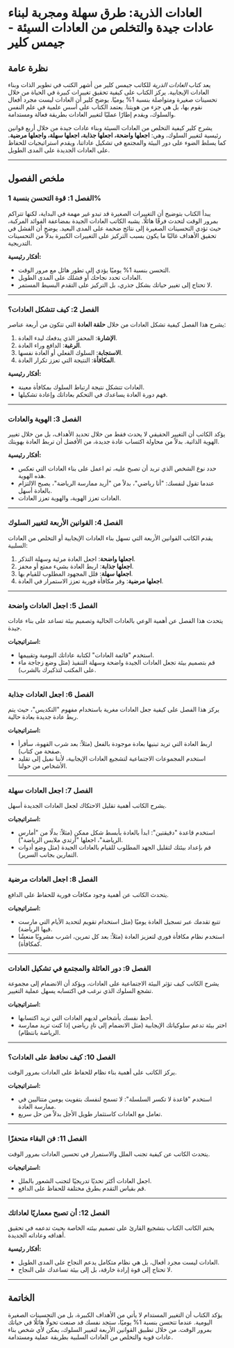 # العادات الذرية: طرق سهلة ومجربة لبناء عادات جيدة والتخلص من العادات السيئة  - جيمس كلير

## **نظرة عامة**
يعد كتاب *العادات الذرية* للكاتب جيمس كلير من أشهر الكتب في تطوير الذات وبناء العادات الإيجابية. يركز الكتاب على كيفية تحقيق تغييرات كبيرة في الحياة من خلال تحسينات صغيرة ومتواصلة بنسبة 1% يوميًا. يوضح كلير أن العادات ليست مجرد أفعال نقوم بها، بل هي جزء من هويتنا. يعتمد الكتاب على أسس علمية في علم النفس والسلوك، ويقدم إطارًا عمليًا لتغيير العادات بطريقة فعالة ومستدامة.

يشرح كلير كيفية التخلص من العادات السيئة وبناء عادات جيدة من خلال أربع قوانين رئيسية لتغيير السلوك، وهي: **اجعلها واضحة، اجعلها جذابة، اجعلها سهلة، واجعلها مرضية.** كما يسلط الضوء على دور البيئة والمجتمع في تشكيل عاداتنا، ويقدم استراتيجيات للحفاظ على العادات الجديدة على المدى الطويل.

---

## **ملخص الفصول**

### **الفصل 1: قوة التحسن بنسبة 1%**
يبدأ الكتاب بتوضيح أن التغييرات الصغيرة قد تبدو غير مهمة في البداية، لكنها تتراكم بمرور الوقت لتحدث فرقًا هائلًا. يشبه الكاتب العادات الجيدة بمضاعفة الفوائد المركبة، حيث تؤدي التحسينات الصغيرة إلى نتائج ضخمة على المدى البعيد. يوضح أن الفشل في تحقيق الأهداف غالبًا ما يكون بسبب التركيز على التغييرات الكبيرة بدلاً من التحسينات التدريجية.

**أفكار رئيسية:**
- التحسن بنسبة 1% يوميًا يؤدي إلى تطور هائل مع مرور الوقت.
- العادات تحدد نجاحك أو فشلك على المدى الطويل.
- لا تحتاج إلى تغيير حياتك بشكل جذري، بل التركيز على التقدم البسيط المستمر.

---

### **الفصل 2: كيف تتشكل العادات؟**
يشرح هذا الفصل كيفية تشكل العادات من خلال **حلقة العادة** التي تتكون من أربعة عناصر:
1. **الإشارة**: المحفز الذي يدفعك لبدء العادة.
2. **الرغبة**: الدافع وراء العادة.
3. **الاستجابة**: السلوك الفعلي أو العادة نفسها.
4. **المكافأة**: النتيجة التي تعزز تكرار العادة.

**أفكار رئيسية:**
- العادات تتشكل نتيجة ارتباط السلوك بمكافأة معينة.
- فهم دورة العادة يساعدك في التحكم بعاداتك وإعادة تشكيلها.

---

### **الفصل 3: الهوية والعادات**
يؤكد الكاتب أن التغيير الحقيقي لا يحدث فقط من خلال تحديد الأهداف، بل من خلال تغيير الهوية الذاتية. بدلاً من محاولة اكتساب عادة جديدة، من الأفضل أن تربط العادة بهويتك.

**أفكار رئيسية:**
- حدد نوع الشخص الذي تريد أن تصبح عليه، ثم اعمل على بناء العادات التي تعكس هذه الهوية.
- عندما تقول لنفسك: "أنا رياضي"، بدلاً من "أريد ممارسة الرياضة"، يصبح الالتزام بالعادة أسهل.
- العادات تعزز الهوية، والهوية تعزز العادات.

---

### **الفصل 4: القوانين الأربعة لتغيير السلوك**
يقدم الكاتب القوانين الأربعة التي تسهل بناء العادات الإيجابية أو التخلص من العادات السلبية:
1. **اجعلها واضحة**: اجعل العادة مرئية وسهلة التذكر.
2. **اجعلها جذابة**: اربط العادة بشيء ممتع أو محفز.
3. **اجعلها سهلة**: قلل المجهود المطلوب للقيام بها.
4. **اجعلها مرضية**: وفر مكافأة فورية تعزز الاستمرار في العادة.

---

### **الفصل 5: اجعل العادات واضحة**
يتحدث هذا الفصل عن أهمية الوعي بالعادات الحالية وتصميم بيئة تساعد على بناء عادات جيدة.

**استراتيجيات:**
- استخدم "قائمة العادات" لكتابة عاداتك اليومية وتقييمها.
- قم بتصميم بيئة تجعل العادات الجيدة واضحة وسهلة التنفيذ (مثل وضع زجاجة ماء على المكتب لتذكيرك بالشرب).

---

### **الفصل 6: اجعل العادات جذابة**
يركز هذا الفصل على كيفية جعل العادات مغرية باستخدام مفهوم "التكديس"، حيث يتم ربط عادة جديدة بعادة حالية.

**استراتيجيات:**
- اربط العادة التي تريد تبنيها بعادة موجودة بالفعل (مثلاً: بعد شرب القهوة، سأقرأ صفحة من كتاب).
- استخدم المجموعات الاجتماعية لتشجيع العادات الإيجابية، لأننا نميل إلى تقليد الأشخاص من حولنا.

---

### **الفصل 7: اجعل العادات سهلة**
يشرح الكاتب أهمية تقليل الاحتكاك لجعل العادات الجديدة أسهل.

**استراتيجيات:**
- استخدم قاعدة "دقيقتين": ابدأ بالعادة بأبسط شكل ممكن (مثلاً: بدلًا من "أمارس الرياضة"، اجعلها "أرتدي ملابس الرياضة").
- قم بإعداد بيئتك لتقليل الجهد المطلوب للقيام بالعادات الجيدة (مثل وضع أدوات التمارين بجانب السرير).

---

### **الفصل 8: اجعل العادات مرضية**
يتحدث الكاتب عن أهمية وجود مكافآت فورية للحفاظ على الدافع.

**استراتيجيات:**
- تتبع تقدمك عبر تسجيل العادة يوميًا (مثل استخدام تقويم لتحديد الأيام التي مارست فيها الرياضة).
- استخدم نظام مكافأة فوري لتعزيز العادة (مثلاً: بعد كل تمرين، اشرب مشروبًا منعشًا كمكافأة).

---

### **الفصل 9: دور العائلة والمجتمع في تشكيل العادات**
يشرح الكاتب كيف تؤثر البيئة الاجتماعية على العادات، ويؤكد أن الانضمام إلى مجموعة تشجع السلوك الذي نرغب في اكتسابه يسهل عملية التغيير.

**استراتيجيات:**
- أحط نفسك بأشخاص لديهم العادات التي تريد اكتسابها.
- اختر بيئة تدعم سلوكياتك الإيجابية (مثل الانضمام إلى نادٍ رياضي إذا كنت تريد ممارسة الرياضة بانتظام).

---

### **الفصل 10: كيف نحافظ على العادات؟**
يركز الكاتب على أهمية بناء نظام للحفاظ على العادات بمرور الوقت.

**استراتيجيات:**
- استخدم "قاعدة لا تكسر السلسلة": لا تسمح لنفسك بتفويت يومين متتاليين في ممارسة العادة.
- تعامل مع العادات كاستثمار طويل الأجل بدلاً من حل سريع.

---

### **الفصل 11: فن البقاء متحفزًا**
يتحدث الكاتب عن كيفية تجنب الملل والاستمرار في تحسين العادات بمرور الوقت.

**استراتيجيات:**
- اجعل العادات أكثر تحديًا تدريجيًا لتجنب الشعور بالملل.
- قم بقياس التقدم بطرق مختلفة للحفاظ على الدافع.

---

### **الفصل 12: أن تصبح معماريًا لعاداتك**
يختم الكاتب الكتاب بتشجيع القارئ على تصميم بيئته الخاصة بحيث تدعمه في تحقيق أهدافه وعاداته الجديدة.

**أفكار رئيسية:**
- العادات ليست مجرد أفعال، بل هي نظام متكامل يدعم النجاح على المدى الطويل.
- لا تحتاج إلى قوة إرادة خارقة، بل إلى بيئة تساعدك على النجاح.

---

## **الخاتمة**
يؤكد الكتاب أن التغيير المستدام لا يأتي من الأهداف الكبيرة، بل من التحسينات الصغيرة اليومية. عندما تتحسن بنسبة 1% يوميًا، ستجد نفسك قد صنعت تحولًا هائلًا في حياتك بمرور الوقت. من خلال تطبيق القوانين الأربعة لتغيير السلوك، يمكن لأي شخص بناء عادات قوية والتخلص من العادات السلبية بطريقة عملية ومستدامة.